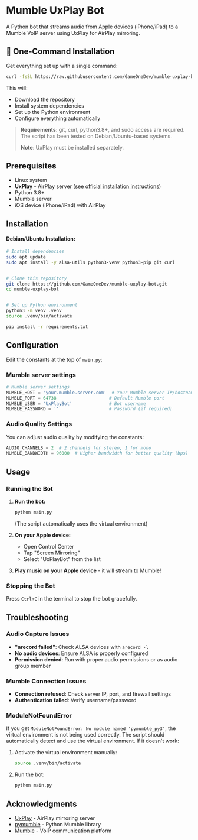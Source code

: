 # Mumble UxPlay Bot

A Python bot that streams audio from Apple devices (iPhone/iPad) to a Mumble VoIP server using UxPlay for AirPlay mirroring.

## 🚀 One-Command Installation

Get everything set up with a single command:

```bash
curl -fsSL https://raw.githubusercontent.com/GameOneDev/mumble-uxplay-bot/main/setup.sh | bash
```

This will:
- Download the repository
- Install system dependencies
- Set up the Python environment
- Configure everything automatically

> **Requirements**: git, curl, python3.8+, and sudo access are required. The script has been tested on Debian/Ubuntu-based systems.
> 
> **Note**: UxPlay must be installed separately.

## Prerequisites

- Linux system
- **UxPlay** - AirPlay server ([see official installation instructions](https://github.com/FDH2/UxPlay))
- Python 3.8+
- Mumble server
- iOS device (iPhone/iPad) with AirPlay

## Installation
#### Debian/Ubuntu Installation:

```bash
# Install dependencies
sudo apt update
sudo apt install -y alsa-utils python3-venv python3-pip git curl


# Clone this repository
git clone https://github.com/GameOneDev/mumble-uxplay-bot.git
cd mumble-uxplay-bot


# Set up Python environment
python3 -m venv .venv
source .venv/bin/activate

pip install -r requirements.txt
```

## Configuration

Edit the constants at the top of `main.py`:

### Mumble server settings

```python
# Mumble server settings
MUMBLE_HOST = 'your.mumble.server.com'  # Your Mumble server IP/hostname
MUMBLE_PORT = 64738                    # Default Mumble port
MUMBLE_USER = 'UxPlayBot'              # Bot username
MUMBLE_PASSWORD = ''                   # Password (if required)
```

### Audio Quality Settings

You can adjust audio quality by modifying the constants:

```python
AUDIO_CHANNELS = 2  # 2 channels for stereo, 1 for mono
MUMBLE_BANDWIDTH = 96000  # Higher bandwidth for better quality (bps)
```

## Usage

### Running the Bot

1. **Run the bot:**
   ```bash
   python main.py
   ```
   (The script automatically uses the virtual environment)

2. **On your Apple device:**
   - Open Control Center
   - Tap "Screen Mirroring"
   - Select "UxPlayBot" from the list

3. **Play music on your Apple device** - it will stream to Mumble!

### Stopping the Bot

Press `Ctrl+C` in the terminal to stop the bot gracefully.

## Troubleshooting

### Audio Capture Issues
- **"arecord failed"**: Check ALSA devices with `arecord -l`
- **No audio devices**: Ensure ALSA is properly configured
- **Permission denied**: Run with proper audio permissions or as audio group member

### Mumble Connection Issues
- **Connection refused**: Check server IP, port, and firewall settings
- **Authentication failed**: Verify username/password

### ModuleNotFoundError
If you get `ModuleNotFoundError: No module named 'pymumble_py3'`, the virtual environment is not being used correctly. The script should automatically detect and use the virtual environment. If it doesn't work:

1. Activate the virtual environment manually:
   ```bash
   source .venv/bin/activate
   ```
2. Run the bot:
   ```bash
   python main.py
   ```

## Acknowledgments

- [UxPlay](https://github.com/FDH2/UxPlay) - AirPlay mirroring server
- [pymumble](https://github.com/azlux/pymumble) - Python Mumble library
- [Mumble](https://www.mumble.info/) - VoIP communication platform

